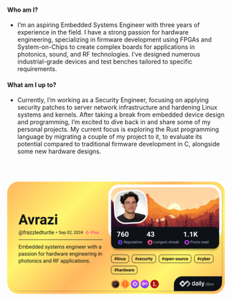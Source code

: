 #### Who am I?
- I’m an aspiring Embedded Systems Engineer with three years of experience in the field. I have a strong passion for hardware engineering, specializing in firmware development using FPGAs and System-on-Chips to create complex boards for applications in photonics, sound, and RF technologies. I’ve designed numerous industrial-grade devices and test benches tailored to specific requirements.

#### What am I up to?
- Currently, I’m working as a Security Engineer, focusing on applying security patches to server network infrastructure and hardening Linux systems and kernels. After taking a break from embedded device design and programming, I’m excited to dive back in and share some of my personal projects. My current focus is exploring the Rust programming language by migrating a couple of my project to it, to evaluate its potential compared to traditional firmware development in C, alongside some new hardware designs.

<br/><br/>
<p align="center">
    <a href="https://app.daily.dev/frazzledturtle">
    <img src="./devcard.png" width="600" alt="heart's Dev Card" />
    </a>
</p>
